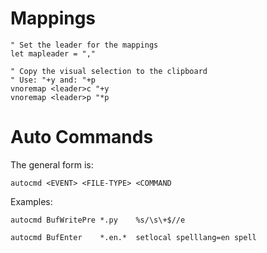 # Mappings

```
" Set the leader for the mappings
let mapleader = ","

" Copy the visual selection to the clipboard
" Use: "+y and: "+p
vnoremap <leader>c "+y
vnoremap <leader>p "*p

```

# Auto Commands

The general form is:
```
autocmd <EVENT> <FILE-TYPE> <COMMAND

```

Examples:
```
autocmd BufWritePre *.py    %s/\s\+$//e

autocmd BufEnter    *.en.*  setlocal spelllang=en spell
```
